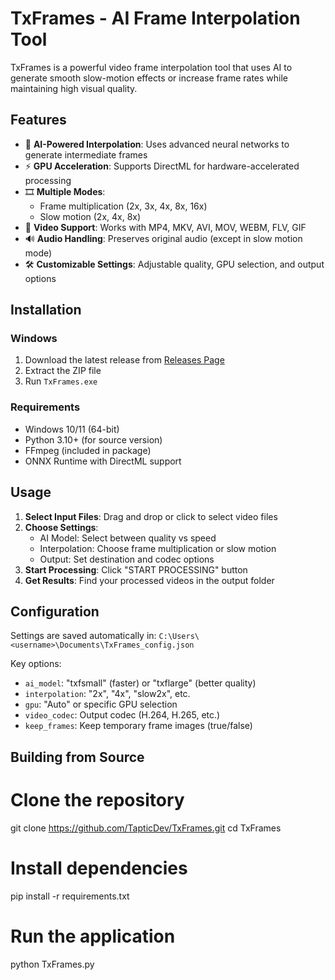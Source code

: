 # TxFrames - AI Frame Interpolation Tool

TxFrames is a powerful video frame interpolation tool that uses AI to generate smooth slow-motion effects or increase frame rates while maintaining high visual quality.

## Features

- 🚀 **AI-Powered Interpolation**: Uses advanced neural networks to generate intermediate frames
- ⚡ **GPU Acceleration**: Supports DirectML for hardware-accelerated processing
- 🎞️ **Multiple Modes**:
  - Frame multiplication (2x, 3x, 4x, 8x, 16x)
  - Slow motion (2x, 4x, 8x)
- 🎥 **Video Support**: Works with MP4, MKV, AVI, MOV, WEBM, FLV, GIF
- 🔊 **Audio Handling**: Preserves original audio (except in slow motion mode)
- 🛠️ **Customizable Settings**: Adjustable quality, GPU selection, and output options

## Installation

### Windows
1. Download the latest release from [Releases Page](https://github.com/TapticDev/TxFrames/releases)
2. Extract the ZIP file
3. Run `TxFrames.exe`

### Requirements
- Windows 10/11 (64-bit)
- Python 3.10+ (for source version)
- FFmpeg (included in package)
- ONNX Runtime with DirectML support

## Usage

1. **Select Input Files**: Drag and drop or click to select video files
2. **Choose Settings**:
   - AI Model: Select between quality vs speed
   - Interpolation: Choose frame multiplication or slow motion
   - Output: Set destination and codec options
3. **Start Processing**: Click "START PROCESSING" button
4. **Get Results**: Find your processed videos in the output folder

## Configuration

Settings are saved automatically in:
`C:\Users\<username>\Documents\TxFrames_config.json`

Key options:
- `ai_model`: "txfsmall" (faster) or "txflarge" (better quality)
- `interpolation`: "2x", "4x", "slow2x", etc.
- `gpu`: "Auto" or specific GPU selection
- `video_codec`: Output codec (H.264, H.265, etc.)
- `keep_frames`: Keep temporary frame images (true/false)

## Building from Source

# Clone the repository
git clone https://github.com/TapticDev/TxFrames.git
cd TxFrames

# Install dependencies
pip install -r requirements.txt

# Run the application
python TxFrames.py
